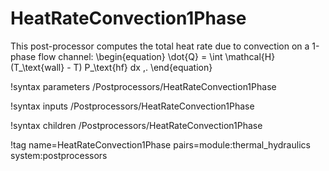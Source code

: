 # HeatRateConvection1Phase

This post-processor computes the total heat rate due to convection on a
1-phase flow channel:
\begin{equation}
  \dot{Q} = \int \mathcal{H} (T_\text{wall} - T) P_\text{hf} dx \,.
\end{equation}

!syntax parameters /Postprocessors/HeatRateConvection1Phase

!syntax inputs /Postprocessors/HeatRateConvection1Phase

!syntax children /Postprocessors/HeatRateConvection1Phase

!tag name=HeatRateConvection1Phase pairs=module:thermal_hydraulics system:postprocessors
